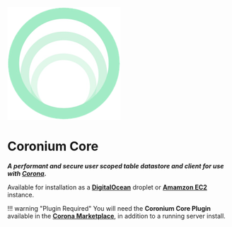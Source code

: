 ![logo](imgs/logo256.png)

# Coronium Core

___A performant and secure user scoped table datastore and client for use with [Corona](https://coronalabs.com).___

Available for installation as a __[DigitalOcean](install/digitalocean)__ droplet or __[Amamzon EC2](install/ec2)__ instance.

!!! warning "Plugin Required"
    You will need the __Coronium Core Plugin__ available in the __[Corona Marketplace](https://marketplace.coronalabs.com/plugin/coronium-core)__, in addition to a running server install.